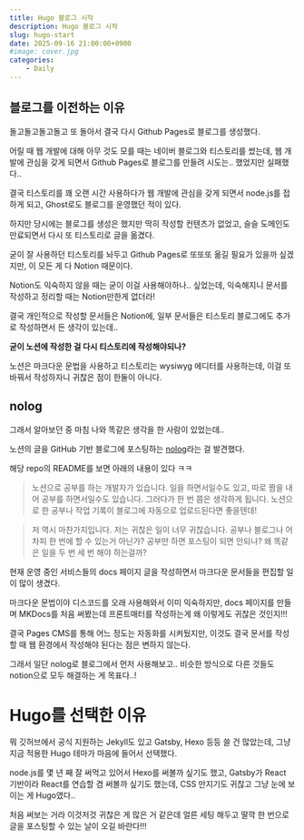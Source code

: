 ```yaml
---
title: Hugo 블로그 시작
description: Hugo 블로그 시작
slug: hugo-start
date: 2025-09-16 21:00:00+0900
#image: cover.jpg
categories:
    - Daily
---
```


## 블로그를 이전하는 이유

돌고돌고돌고돌고 또 돌아서 결국 다시 Github Pages로 블로그를 생성했다.

어릴 때 웹 개발에 대해 아무 것도 모를 때는 네이버 블로그와 티스토리를 썼는데, 웹 개발에 관심을 갖게 되면서 Github Pages로 블로그를 만들려 시도는.. 했었지만 실패했다..

결국 티스토리를 꽤 오랜 시간 사용하다가 웹 개발에 관심을 갖게 되면서 node.js를 접하게 되고, Ghost로도 블로그를 운영했던 적이 있다.

하지만 당시에는 블로그를 생성은 했지만 딱히 작성할 컨텐츠가 없었고, 슬슬 도메인도 만료되면서 다시 또 티스토리로 글을 옮겼다.


굳이 잘 사용하던 티스토리를 놔두고 Github Pages로 또또또 옮길 필요가 있을까 싶겠지만, 이 모든 게 다 Notion 때문이다.

Notion도 익숙하지 않을 때는 굳이 이걸 사용해야하나.. 싶었는데, 익숙해지니 문서를 작성하고 정리할 때는 Notion만한게 없더라!

결국 개인적으로 작성할 문서들은 Notion에, 일부 문서들은 티스토리 블로그에도 추가로 작성하면서 든 생각이 있는데..

**굳이 노션에 작성한 걸 다시 티스토리에 작성해야되나?**

노션은 마크다운 문법을 사용하고 티스토리는 wysiwyg 에디터를 사용하는데, 이걸 또 바꿔서 작성하자니 귀찮은 점이 한둘이 아니다.

## nolog

그래서 알아보던 중 마침 나와 똑같은 생각을 한 사람이 있었는데..

노션의 글을 GitHub 기반 블로그에 포스팅하는 [nolog](https://github.com/Sharknia/nolog)라는 걸 발견했다.

해당 repo의 README를 보면 아래의 내용이 있다 ㅋㅋ

> 노션으로 공부를 하는 개발자가 있습니다. 일을 하면서일수도 있고, 따로 짬을 내어 공부를 하면서일수도 있습니다. 그러다가 한 번 쯤은 생각하게 됩니다. 노션으로 한 공부나 작업 기록이 블로그에 자동으로 업로드된다면 좋을텐데!

> 저 역시 마찬가지입니다. 저는 귀찮은 일이 너무 귀찮습니다. 공부나 블로그나 어차피 한 번에 할 수 있는거 아닌가? 공부만 하면 포스팅이 되면 안되나? 왜 똑같은 일을 두 번 세 번 해야 하는걸까?


현재 운영 중인 서비스들의 docs 페이지 글을 작성하면서 마크다운 문서들을 편집할 일이 많이 생겼다.

마크다운 문법이야 디스코드를 오래 사용해와서 이미 익숙하지만, docs 페이지를 만들며 MKDocs를 처음 써봤는데 프론트매터를 작성하는게 왜 이렇게도 귀찮은 것인지!!!

결국 Pages CMS를 통해 어느 정도는 자동화를 시켜뒀지만, 이것도 결국 문서를 작성할 때 웹 환경에서 작성해야 된다는 점은 변하지 않는다.

그래서 일단 nolog로 블로그에서 먼저 사용해보고.. 비슷한 방식으로 다른 것들도 notion으로 모두 해결하는 게 목표다..!

# Hugo를 선택한 이유

뭐 깃허브에서 공식 지원하는 Jekyll도 있고 Gatsby, Hexo 등등 쓸 건 많았는데, 그냥 지금 적용한 Hugo 테마가 마음에 들어서 선택했다.

node.js를 몇 년 째 잘 써먹고 있어서 Hexo를 써볼까 싶기도 했고, Gatsby가 React 기반이라 React를 연습할 겸 써볼까 싶기도 했는데, CSS 만지기도 귀찮고 그냥 눈에 보이는 게 Hugo였다..

처음 써보는 거라 이것저것 귀찮은 게 많은 거 같은데 얼른 세팅 해두고 딸깍 한 번으로 글을 포스팅할 수 있는 날이 오길 바란다!!!